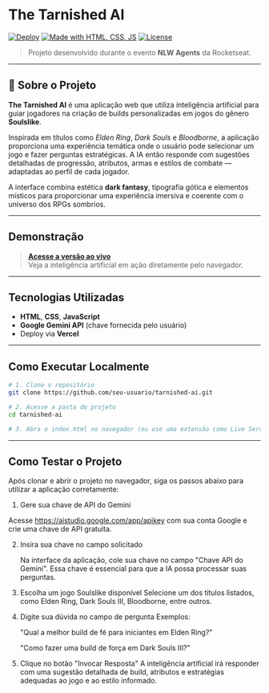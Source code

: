 # The Tarnished AI

[![Deploy](https://img.shields.io/badge/Vercel-Live%20Preview-black?logo=vercel)](https://tarnished-ai.vercel.app/)
[![Made with HTML, CSS, JS](https://img.shields.io/badge/HTML%20%2F%20CSS%20%2F%20JS-blue?logo=javascript&logoColor=white)]()
[![License](https://img.shields.io/badge/license-MIT-green)]()

> Projeto desenvolvido durante o evento **NLW Agents** da Rocketseat.

---

## 🧠 Sobre o Projeto

**The Tarnished AI** é uma aplicação web que utiliza inteligência artificial para guiar jogadores na criação de builds personalizadas em jogos do gênero **Soulslike**.

Inspirada em títulos como *Elden Ring*, *Dark Souls* e *Bloodborne*, a aplicação proporciona uma experiência temática onde o usuário pode selecionar um jogo e fazer perguntas estratégicas. A IA então responde com sugestões detalhadas de progressão, atributos, armas e estilos de combate — adaptadas ao perfil de cada jogador.

A interface combina estética **dark fantasy**, tipografia gótica e elementos místicos para proporcionar uma experiência imersiva e coerente com o universo dos RPGs sombrios.

---

##  Demonstração

> **[Acesse a versão ao vivo](https://tarnished-ai.vercel.app/)**  
Veja a inteligência artificial em ação diretamente pelo navegador.

---

##  Tecnologias Utilizadas

- **HTML**, **CSS**, **JavaScript**
- **Google Gemini API** (chave fornecida pelo usuário)
- Deploy via **Vercel**

---

##  Como Executar Localmente

```bash
# 1. Clone o repositório
git clone https://github.com/seu-usuario/tarnished-ai.git

# 2. Acesse a pasta do projeto
cd tarnished-ai

# 3. Abra o index.html no navegador (ou use uma extensão como Live Server)
```
---


## Como Testar o Projeto
Após clonar e abrir o projeto no navegador, siga os passos abaixo para utilizar a aplicação corretamente:

 1. Gere sua chave de API do Gemini

Acesse https://aistudio.google.com/app/apikey com sua conta Google e crie uma chave de API gratuita.

 2. Insira sua chave no campo solicitado

	Na interface da aplicação, cole sua chave no campo "Chave API do Gemini". Essa chave é essencial para que a IA possa processar suas perguntas.

3. Escolha um jogo Soulslike disponível
	Selecione um dos títulos listados, como Elden Ring, Dark Souls III, Bloodborne, entre outros.

4. Digite sua dúvida no campo de pergunta
	Exemplos:

	"Qual a melhor build de fé para iniciantes em Elden Ring?"

	"Como fazer uma build de força em Dark Souls III?"

5. Clique no botão "Invocar Resposta"
	A inteligência artificial irá responder com uma sugestão detalhada de build, atributos e estratégias adequadas ao jogo e ao estilo informado.

